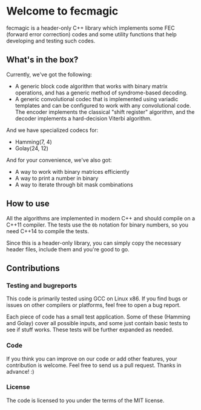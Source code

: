 
Welcome to fecmagic
==========

fecmagic is a header-only C++ library which implements some FEC (forward error correction)
codes and some utility functions that help developing and testing such codes.

What's in the box?
----------

Currently, we've got the following:

* A generic block code algorithm that works with binary matrix operations, and has
  a generic method of syndrome-based decoding.
* A generic convolutional codec that is implemented using variadic
  templates and can be configured to work with any convolutional code.  
  The encoder implements the classical "shift register" algorithm, and
  the decoder implements a hard-decision Viterbi algorithm.

And we have specialized codecs for:

* Hamming(7, 4)
* Golay(24, 12)

And for your convenience, we've also got:

* A way to work with binary matrices efficiently
* A way to print a number in binary
* A way to iterate through bit mask combinations



How to use
----------

All the algorithms are implemented in modern C++ and should compile on a C++11 compiler.
The tests use the `0b` notation for binary numbers, so you need C++14 to compile the tests.

Since this is a header-only library, you can simply copy the necessary header files, include
them and you're good to go.

Contributions
----------

### Testing and bugreports

This code is primarily tested using GCC on Linux x86. If you find bugs or issues on other compilers
or platforms, feel free to open a bug report.

Each piece of code has a small test application. Some of these (Hamming and Golay) cover all possible
inputs, and some just contain basic tests to see if stuff works. These tests will be further expanded
as needed.

### Code

If you think you can improve on our code or add other features, your contribution is welcome.
Feel free to send us a pull request. Thanks in advance! :)

### License

The code is licensed to you under the terms of the MIT license.


